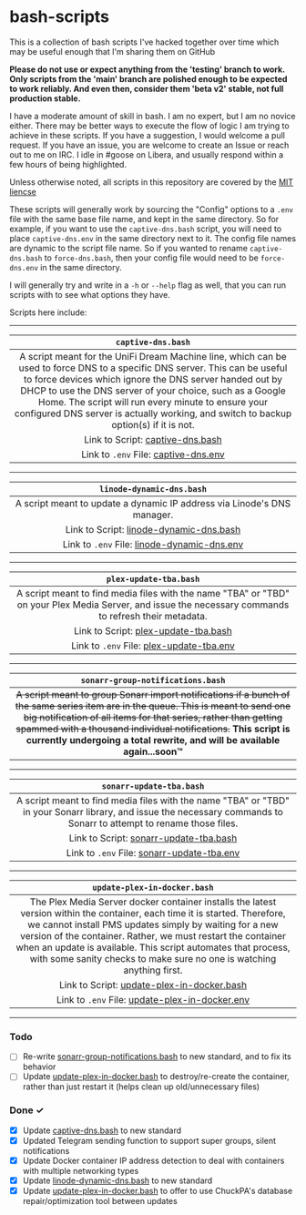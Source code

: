# bash-scripts

This is a collection of bash scripts I've hacked together over time which may be useful enough that I'm sharing them on GitHub

**Please do not use or expect anything from the 'testing' branch to work. Only scripts from the 'main' branch are polished enough to be expected to work reliably. And even then, consider them 'beta v2' stable, not full production stable.**

I have a moderate amount of skill in bash. I am no expert, but I am no novice either. There may be better ways to execute the flow of logic I am trying to achieve in these scripts. If you have a suggestion, I would welcome a pull request. If you have an issue, you are welcome to create an Issue or reach out to me on IRC. I idle in #goose on Libera, and usually respond within a few hours of being highlighted.

Unless otherwise noted, all scripts in this repository are covered by the [MIT liencse](https://github.com/goose-ws/bash-scripts/blob/main/LICENSE)

These scripts will generally work by sourcing the "Config" options to a `.env` file with the same base file name, and kept in the same directory. So for example, if you want to use the `captive-dns.bash` script, you will need to place `captive-dns.env` in the same directory next to it. The config file names are dynamic to the script file name. So if you wanted to rename `captive-dns.bash` to `force-dns.bash`, then your config file would need to be `force-dns.env` in the same directory.

I will generally try and write in a `-h` or `--help` flag as well, that you can run scripts with to see what options they have.

Scripts here include:

---

| `captive-dns.bash` |
| :---: |
| A script meant for the UniFi Dream Machine line, which can be used to force DNS to a specific DNS server. This can be useful to force devices which ignore the DNS server handed out by DHCP to use the DNS server of your choice, such as a Google Home. The script will run every minute to ensure your configured DNS server is actually working, and switch to backup option(s) if it is not. |
| Link to Script: [captive-dns.bash](https://github.com/goose-ws/bash-scripts/blob/main/captive-dns.bash) |
| Link to `.env` File: [captive-dns.env](https://github.com/goose-ws/bash-scripts/blob/main/captive-dns.env.example) |

---

| `linode-dynamic-dns.bash` |
| :---: |
| A script meant to update a dynamic IP address via Linode's DNS manager. |
| Link to Script: [linode-dynamic-dns.bash](https://github.com/goose-ws/bash-scripts/blob/main/linode-dynamic-dns.bash) |
| Link to `.env` File: [linode-dynamic-dns.env](https://github.com/goose-ws/bash-scripts/blob/main/linode-dynamic-dns.env.example) |

---

| `plex-update-tba.bash` |
| :---: |
| A script meant to find media files with the name "TBA" or "TBD" on your Plex Media Server, and issue the necessary commands to refresh their metadata. |
| Link to Script: [plex-update-tba.bash](https://github.com/goose-ws/bash-scripts/blob/main/plex-update-tba.bash) |
| Link to `.env` File: [plex-update-tba.env](https://github.com/goose-ws/bash-scripts/blob/main/plex-update-tba.env.example) |

---

| `sonarr-group-notifications.bash` |
| :---: |
| ~~A script meant to group Sonarr import notifications if a bunch of the same series item are in the queue. This is meant to send one big notification of all items for that series, rather than getting spammed with a thousand individual notifications.~~ **This script is currently undergoing a total rewrite, and will be available again...soon™** |

---

| `sonarr-update-tba.bash` |
| :---: |
| A script meant to find media files with the name "TBA" or "TBD" in your Sonarr library, and issue the necessary commands to Sonarr to attempt to rename those files. |
| Link to Script: [sonarr-update-tba.bash](https://github.com/goose-ws/bash-scripts/blob/main/sonarr-update-tba.bash) |
| Link to `.env` File: [sonarr-update-tba.env](https://github.com/goose-ws/bash-scripts/blob/main/sonarr-update-tba.env.example) |

---

| `update-plex-in-docker.bash` |
| :---: |
| The Plex Media Server docker container installs the latest version within the container, each time it is started. Therefore, we cannot install PMS updates simply by waiting for a new version of the container. Rather, we must restart the container when an update is available. This script automates that process, with some sanity checks to make sure no one is watching anything first. |
| Link to Script: [update-plex-in-docker.bash](https://github.com/goose-ws/bash-scripts/blob/main/update-plex-in-docker.bash) |
| Link to `.env` File: [update-plex-in-docker.env](https://github.com/goose-ws/bash-scripts/blob/main/update-plex-in-docker.env.example) |

---

### Todo

- [ ] Re-write [sonarr-group-notifications.bash](https://github.com/goose-ws/bash-scripts/blob/main/sonarr-group-notifications.bash) to new standard, and to fix its behavior
- [ ] Update [update-plex-in-docker.bash](https://github.com/goose-ws/bash-scripts/blob/main/update-plex-in-docker.bash) to destroy/re-create the container, rather than just restart it (helps clean up old/unnecessary files)

### Done ✓

- [x] Update [captive-dns.bash](https://github.com/goose-ws/bash-scripts/blob/main/captive-dns.bash) to new standard
- [x] Updated Telegram sending function to support super groups, silent notifications
- [x] Update Docker container IP address detection to deal with containers with multiple networking types
- [x] Update [linode-dynamic-dns.bash](https://github.com/goose-ws/bash-scripts/blob/main/linode-dynamic-dns.bash) to new standard
- [x] Update [update-plex-in-docker.bash](https://github.com/goose-ws/bash-scripts/blob/main/update-plex-in-docker.bash) to offer to use ChuckPA's database repair/optimization tool between updates
